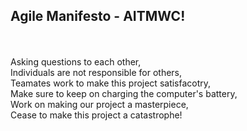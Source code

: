 ## Agile Manifesto - AITMWC!
<br>
<br>
Asking questions to each other,<br> 
Individuals are not responsible for others,<br>
Teamates work to make this project satisfacotry,<br>
Make sure to keep on charging the computer's battery,<br>
Work on making our project a masterpiece,<br>
Cease to make this project a catastrophe!<br>
<br>
